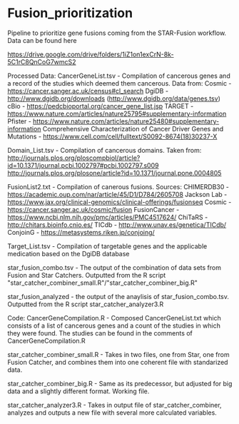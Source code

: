 # Fusion_prioritization


Pipeline to prioritize gene fusions coming from the STAR-Fusion workflow. Data can be found here


https://drive.google.com/drive/folders/1iZ1on1exCrN-8k-5C1rC8QnCoG7wmcS2


Processed Data:
CancerGeneList.tsv - Compilation of cancerous genes and a record of the studies which deemed them cancerous.
Data from:
Cosmic - https://cancer.sanger.ac.uk/census#cl_search
DgiDB -  http://www.dgidb.org/downloads (http://www.dgidb.org/data/genes.tsv)
cBio - https://pedcbioportal.org/cancer_gene_list.jsp
TARGET - https://www.nature.com/articles/nature25795#supplementary-information
Pfister - https://www.nature.com/articles/nature25480#supplementary-information
Comprehensive Characterization of Cancer Driver Genes and Mutations - https://www.cell.com/cell/fulltext/S0092-8674(18)30237-X


Domain_List.tsv - Compilation of cancerous domains.
Taken from:
http://journals.plos.org/ploscompbiol/article?id=10.1371/journal.pcbi.1002797#pcbi.1002797.s009
http://journals.plos.org/plosone/article?id=10.1371/journal.pone.0004805

FusionList2.txt - Compilation of canerous fusions.
Sources:
CHIMERDB30 - https://academic.oup.com/nar/article/45/D1/D784/2605708
Jackson Lab - https://www.jax.org/clinical-genomics/clinical-offerings/fusionseq 
Cosmic - https://cancer.sanger.ac.uk/cosmic/fusion
FusionCancer - https://www.ncbi.nlm.nih.gov/pmc/articles/PMC4517624/ 
ChiTaRS - http://chitars.bioinfo.cnio.es/
TICdb - http://www.unav.es/genetica/TICdb/
ConjoinG - https://metasystems.riken.jp/conjoing/

Target_List.tsv - Compilation of targetable genes and the applicable medication based on the DgiDB database

star_fusion_combo.tsv - The output of the combination of data sets from Fusion and Star Catchers. Outputted from the R script "star_catcher_combiner_small.R"/"star_catcher_combiner_big.R"

star_fusion_analyzed - the output of the anaylisis of star_fusion_combo.tsv. Outputted from the R script star_catcher_analyzer3.R


Code:
CancerGeneCompilation.R - Composed CancerGeneList.txt which consists of a list of cancerous genes and a count of the studies in which they were found. The studies can be found in the comments of CancerGeneCompilation.R

star_catcher_combiner_small.R - Takes in two files, one from Star, one from Fusion Catcher, and combines them into one coherent file with standarized data. 

star_catcher_combiner_big.R - Same as its predecessor, but adjusted for big data and a slightly different format. Working file. 

star_catcher_analyzer3.R - Takes in output file of star_catcher_combiner, analyzes and outputs a new file with several more calculated variables.
